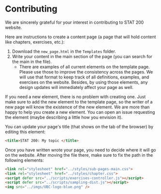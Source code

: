 # Contributing

We are sincerely grateful for your interest in contributing to STAT 200 website. 

Here are instructions to create a content page (a page that will hold content like chapters, exercises, etc.):
1. Download the `new_page.html` in the `Templates` folder.
2. Write your content in the main section of the page (you can search for the main in the file).
    - There are examples of all current elements on the template page. Please use those to improve the consistency across the pages. 
    We will use that format to keep track of all definitions, examples, and exercises on the website. Besides, by using those elements, any design updates will immediately affect your page as well. 

If you need a new element, there is no problem with creating one. 
Just make sure to add the new element to the template page, so the writer of a new page will know the existence of the new element. We are more than happy to help you create a new element. You can open an issue requesting the element (maybe describing a little how you envision it). 

You can update your page's title (that shows on the tab of the browser) by editing this element:
```html
<title>STAT 200: My topic </title>
```

Once you have written  wrote your page, you need to decide where it will go on the website. After moving the file there, make sure to fix the path in the following elements:
```html
<link rel="stylesheet" href="../styles/sub-pages-main.css">
<link rel="stylesheet" href="../styles/chapter.css">
<script defer src="../scripts/exercises-controller.js"></script>
<script defer src="../scripts/sampling-dist.js"></script>
<img src="../imgs/UBC-logo-blue.png" />
```

